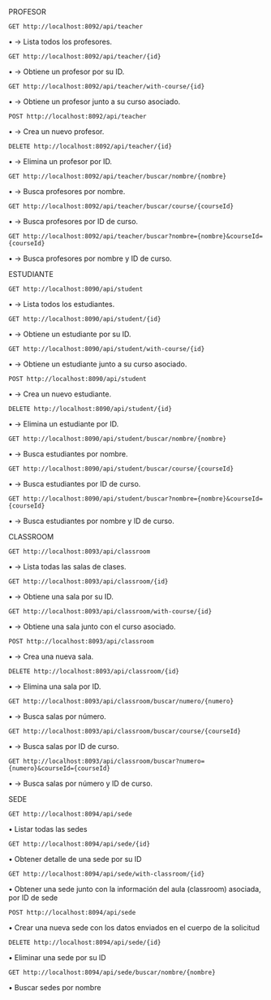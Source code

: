 PROFESOR

    GET http://localhost:8092/api/teacher
•	→ Lista todos los profesores.

    GET http://localhost:8092/api/teacher/{id}
•	→ Obtiene un profesor por su ID.

    GET http://localhost:8092/api/teacher/with-course/{id}
•	→ Obtiene un profesor junto a su curso asociado.

    POST http://localhost:8092/api/teacher
•	→ Crea un nuevo profesor.

    DELETE http://localhost:8092/api/teacher/{id}
•	→ Elimina un profesor por ID.

    GET http://localhost:8092/api/teacher/buscar/nombre/{nombre}
•	→ Busca profesores por nombre.

    GET http://localhost:8092/api/teacher/buscar/course/{courseId}
•	→ Busca profesores por ID de curso.

    GET http://localhost:8092/api/teacher/buscar?nombre={nombre}&courseId={courseId}
•	→ Busca profesores por nombre y ID de curso.


ESTUDIANTE

    GET http://localhost:8090/api/student
•	→ Lista todos los estudiantes.

    GET http://localhost:8090/api/student/{id}
•	→ Obtiene un estudiante por su ID.

    GET http://localhost:8090/api/student/with-course/{id}
•	→ Obtiene un estudiante junto a su curso asociado.

    POST http://localhost:8090/api/student
•	→ Crea un nuevo estudiante.

    DELETE http://localhost:8090/api/student/{id}
•	→ Elimina un estudiante por ID.

    GET http://localhost:8090/api/student/buscar/nombre/{nombre}
•	→ Busca estudiantes por nombre.

    GET http://localhost:8090/api/student/buscar/course/{courseId}
•	→ Busca estudiantes por ID de curso.

    GET http://localhost:8090/api/student/buscar?nombre={nombre}&courseId={courseId}
•	→ Busca estudiantes por nombre y ID de curso.


CLASSROOM

    GET http://localhost:8093/api/classroom
•	→ Lista todas las salas de clases.

    GET http://localhost:8093/api/classroom/{id}
•	→ Obtiene una sala por su ID.

    GET http://localhost:8093/api/classroom/with-course/{id}
•	→ Obtiene una sala junto con el curso asociado.

    POST http://localhost:8093/api/classroom
•	→ Crea una nueva sala.

    DELETE http://localhost:8093/api/classroom/{id}
•	→ Elimina una sala por ID.

    GET http://localhost:8093/api/classroom/buscar/numero/{numero}
•	→ Busca salas por número.

    GET http://localhost:8093/api/classroom/buscar/course/{courseId}
•	→ Busca salas por ID de curso.

    GET http://localhost:8093/api/classroom/buscar?numero={numero}&courseId={courseId}
•	→ Busca salas por número y ID de curso.






SEDE

    GET http://localhost:8094/api/sede
•	Listar todas las sedes

    GET http://localhost:8094/api/sede/{id}
•	Obtener detalle de una sede por su ID

    GET http://localhost:8094/api/sede/with-classroom/{id}
•	Obtener una sede junto con la información del aula (classroom) asociada, por ID de sede

    POST http://localhost:8094/api/sede
•	Crear una nueva sede con los datos enviados en el cuerpo de la solicitud

    DELETE http://localhost:8094/api/sede/{id}
•	Eliminar una sede por su ID

    GET http://localhost:8094/api/sede/buscar/nombre/{nombre}
•	Buscar sedes por nombre
